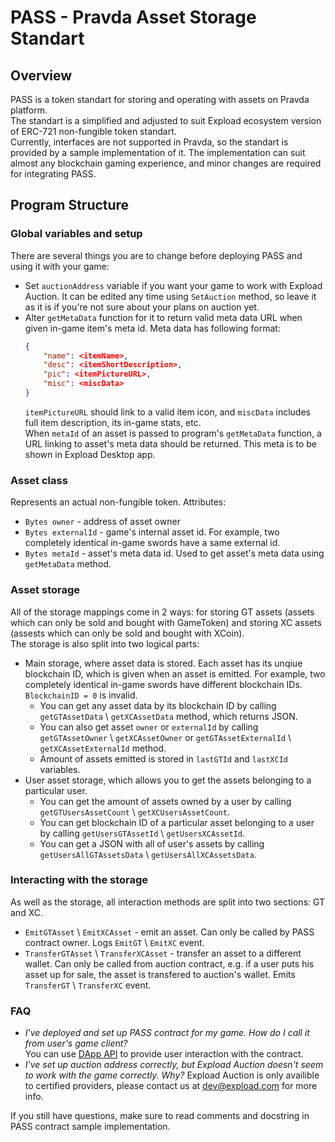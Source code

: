 # PASS - Pravda Asset Storage Standart
## Overview
PASS is a token standart for storing and operating with assets on Pravda platform.  
The standart is a simplified and adjusted to suit Expload ecosystem version of ERC-721 non-fungible token standart.  
Currently, interfaces are not supported in Pravda, so the standart is provided by a sample implementation of it. The implementation can suit almost any blockchain gaming experience, and minor changes are required for integrating PASS.
## Program Structure
### Global variables and setup
There are several things you are to change before deploying PASS and using it with your game:
- Set `auctionAddress` variable if you want your game to work with Expload Auction. It can be edited any time using `SetAuction` method, so leave it as it is if you're not sure about your plans on auction yet.
- Alter `getMetaData` function for it to return valid meta data URL when given in-game item's meta id. Meta data has following format:
    ```json
    {
        "name": <itemName>,
        "desc": <itemShortDescription>,
        "pic": <itemPictureURL>,
        "misc": <miscData>
    }
    ```
    `itemPictureURL` should link to a valid item icon, and `miscData` includes full item description, its in-game stats, etc.  
    When `metaId` of an asset is passed to program's `getMetaData` function, a URL linking to asset's meta data should be returned. This meta is to be shown in Expload Desktop app.

### Asset class
Represents an actual non-fungible token. Attributes:
- `Bytes owner` - address of asset owner
- `Bytes externalId` - game's internal asset id. For example, two completely identical in-game swords have a same external id.
- `Bytes metaId` - asset's meta data id. Used to get asset's meta data using `getMetaData` method.

### Asset storage
All of the storage mappings come in 2 ways: for storing GT assets (assets which can only be sold and bought with GameToken) and storing XC assets (assests which can only be sold and bought with XCoin).  
The storage is also split into two logical parts:
- Main storage, where asset data is stored. Each asset has its unqiue blockchain ID, which is given when an asset is emitted. For example, two completely identical in-game swords have different blockchain IDs. `BlockchainID = 0` is invalid. 
    - You can get any asset data by its blockchain ID by calling `getGTAssetData` \ `getXCAssetData` method, which returns JSON.
    - You can also get asset `owner` or `externalId` by calling `getGTAssetOwner` \ `getXCAssetOwner` or `getGTAssetExternalId` \ `getXCAssetExternalId` method. 
    - Amount of assets emitted is stored in `lastGTId` and `lastXCId` variables.
- User asset storage, which allows you to get the assets belonging to a particular user. 
    - You can get the amount of assets owned by a user by calling `getGTUsersAssetCount` \ `getXCUsersAssetCount`. 
    - You can get blockchain ID of a particular asset belonging to a user by calling `getUsersGTAssetId` \ `getUsersXCAssetId`. 
    - You can get a JSON with all of user's assets by calling `getUsersAllGTAssetsData` \ `getUsersAllXCAssetsData`.

### Interacting with the storage
As well as the storage, all interaction methods are split into two sections: GT and XC.
- `EmitGTAsset` \ `EmitXCAsset` - emit an asset. Can only be called by PASS contract owner. Logs `EmitGT` \ `EmitXC` event.
- `TransferGTAsset` \ `TransferXCAsset` - transfer an asset to a different wallet. Can only be called from auction contract, e.g. if a user puts his asset up for sale, the asset is transfered to auction's wallet. Emits `TransferGT` \ `TransferXC` event.

### FAQ
- *I've deployed and set up PASS contract for my game. How do I call it from user's game client?*  
You can use [DApp API](https://expload.com/developers/documentation/pravda/integration/dapp-api/) to provide user interaction with the contract.
- *I've set up auction address correctly, but Expload Auction doesn't seem to work with the game correctly. Why?*
Expload Auction is only availible to certified providers, please contact us at dev@expload.com for more info. 

If you still have questions, make sure to read comments and docstring in PASS contract sample implementation.